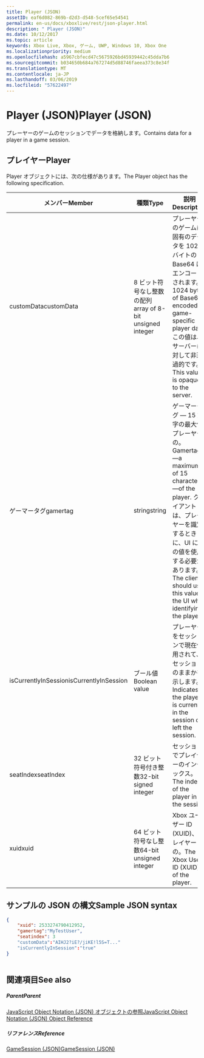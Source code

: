 ```yaml
---
title: Player (JSON)
assetID: eaf6d082-869b-d2d3-d548-5cef65e54541
permalink: en-us/docs/xboxlive/rest/json-player.html
description: " Player (JSON)"
ms.date: 10/12/2017
ms.topic: article
keywords: Xbox Live, Xbox, ゲーム, UWP, Windows 10, Xbox One
ms.localizationpriority: medium
ms.openlocfilehash: a5967cbfecd47c5675926bd45939442c45dda7b6
ms.sourcegitcommit: b034650b684a767274d5d88746faeea373c8e34f
ms.translationtype: MT
ms.contentlocale: ja-JP
ms.lasthandoff: 03/06/2019
ms.locfileid: "57622497"
---
```

# <a name="player-json"></a><span data-ttu-id="d61c0-104">Player (JSON)</span><span class="sxs-lookup"><span data-stu-id="d61c0-104">Player (JSON)</span></span>
<span data-ttu-id="d61c0-105">プレーヤーのゲームのセッションでデータを格納します。</span><span class="sxs-lookup"><span data-stu-id="d61c0-105">Contains data for a player in a game session.</span></span> 
<a id="ID4EN"></a>

 
## <a name="player"></a><span data-ttu-id="d61c0-106">プレイヤー</span><span class="sxs-lookup"><span data-stu-id="d61c0-106">Player</span></span>
 
<span data-ttu-id="d61c0-107">Player オブジェクトには、次の仕様があります。</span><span class="sxs-lookup"><span data-stu-id="d61c0-107">The Player object has the following specification.</span></span>
 
| <span data-ttu-id="d61c0-108">メンバー</span><span class="sxs-lookup"><span data-stu-id="d61c0-108">Member</span></span>| <span data-ttu-id="d61c0-109">種類</span><span class="sxs-lookup"><span data-stu-id="d61c0-109">Type</span></span>| <span data-ttu-id="d61c0-110">説明</span><span class="sxs-lookup"><span data-stu-id="d61c0-110">Description</span></span>| 
| --- | --- | --- | 
| <span data-ttu-id="d61c0-111">customData</span><span class="sxs-lookup"><span data-stu-id="d61c0-111">customData</span></span>| <span data-ttu-id="d61c0-112">8 ビット符号なし整数の配列</span><span class="sxs-lookup"><span data-stu-id="d61c0-112">array of 8-bit unsigned integer</span></span>| <span data-ttu-id="d61c0-113">プレーヤーのゲームに固有のデータを 1024 バイトの Base64 にエンコードされます。</span><span class="sxs-lookup"><span data-stu-id="d61c0-113">1024 bytes of Base64 encoded game-specific player data.</span></span> <span data-ttu-id="d61c0-114">この値は、サーバーに対して非透過的です。</span><span class="sxs-lookup"><span data-stu-id="d61c0-114">This value is opaque to the server.</span></span>| 
| <span data-ttu-id="d61c0-115">ゲーマータグ</span><span class="sxs-lookup"><span data-stu-id="d61c0-115">gamertag</span></span>| <span data-ttu-id="d61c0-116">string</span><span class="sxs-lookup"><span data-stu-id="d61c0-116">string</span></span>| <span data-ttu-id="d61c0-117">ゲーマータグ — 15 文字の最大値-プレーヤーの。</span><span class="sxs-lookup"><span data-stu-id="d61c0-117">Gamertag—a maximum of 15 characters—of the player.</span></span> <span data-ttu-id="d61c0-118">クライアントは、プレーヤーを識別するときに、UI にこの値を使用する必要があります。</span><span class="sxs-lookup"><span data-stu-id="d61c0-118">The client should use this value in the UI when identifying the player.</span></span> | 
| <span data-ttu-id="d61c0-119">isCurrentlyInSession</span><span class="sxs-lookup"><span data-stu-id="d61c0-119">isCurrentlyInSession</span></span>| <span data-ttu-id="d61c0-120">ブール値</span><span class="sxs-lookup"><span data-stu-id="d61c0-120">Boolean value</span></span>| <span data-ttu-id="d61c0-121">プレーヤーをセッションで現在使用されて、セッションのままかを示します。</span><span class="sxs-lookup"><span data-stu-id="d61c0-121">Indicates if the player is currently in the session or left the session.</span></span>| 
| <span data-ttu-id="d61c0-122">seatIndex</span><span class="sxs-lookup"><span data-stu-id="d61c0-122">seatIndex</span></span>| <span data-ttu-id="d61c0-123">32 ビット符号付き整数</span><span class="sxs-lookup"><span data-stu-id="d61c0-123">32-bit signed integer</span></span>| <span data-ttu-id="d61c0-124">セッションでプレイヤーのインデックス。</span><span class="sxs-lookup"><span data-stu-id="d61c0-124">The index of the player in the session.</span></span>| 
| <span data-ttu-id="d61c0-125">xuid</span><span class="sxs-lookup"><span data-stu-id="d61c0-125">xuid</span></span>| <span data-ttu-id="d61c0-126">64 ビット符号なし整数</span><span class="sxs-lookup"><span data-stu-id="d61c0-126">64-bit unsigned integer</span></span>| <span data-ttu-id="d61c0-127">Xbox ユーザー ID (XUID)、プレイヤーの。</span><span class="sxs-lookup"><span data-stu-id="d61c0-127">The Xbox User ID (XUID) of the player.</span></span>| 
  
<a id="ID4E3C"></a>

 
## <a name="sample-json-syntax"></a><span data-ttu-id="d61c0-128">サンプルの JSON の構文</span><span class="sxs-lookup"><span data-stu-id="d61c0-128">Sample JSON syntax</span></span>
 

```json
{
    "xuid": 2533274790412952,
    "gamertag":"MyTestUser",
    "seatindex": 3
    "customData":"AIHJ2?iE?/jiKE!l5S=T..."
    "isCurrentlyInSession":"true"
}
    
```

  
<a id="ID4EFD"></a>

 
## <a name="see-also"></a><span data-ttu-id="d61c0-129">関連項目</span><span class="sxs-lookup"><span data-stu-id="d61c0-129">See also</span></span>
 
<a id="ID4EHD"></a>

 
##### <a name="parent"></a><span data-ttu-id="d61c0-130">Parent</span><span class="sxs-lookup"><span data-stu-id="d61c0-130">Parent</span></span> 

[<span data-ttu-id="d61c0-131">JavaScript Object Notation (JSON) オブジェクトの参照</span><span class="sxs-lookup"><span data-stu-id="d61c0-131">JavaScript Object Notation (JSON) Object Reference</span></span>](atoc-xboxlivews-reference-json.md)

  
<a id="ID4ERD"></a>

 
##### <a name="reference"></a><span data-ttu-id="d61c0-132">リファレンス</span><span class="sxs-lookup"><span data-stu-id="d61c0-132">Reference</span></span> 

[<span data-ttu-id="d61c0-133">GameSession (JSON)</span><span class="sxs-lookup"><span data-stu-id="d61c0-133">GameSession (JSON)</span></span>](json-gamesession.md)

   